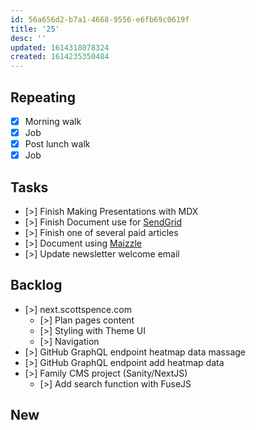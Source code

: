 ```yaml
---
id: 56a656d2-b7a1-4668-9556-e6fb69c0619f
title: '25'
desc: ''
updated: 1614318078324
created: 1614235350484
---
```


## Repeating

- [x] Morning walk
- [x] Job
- [x] Post lunch walk
- [x] Job

## Tasks

- [>] Finish Making Presentations with MDX
- [>] Finish Document use for [SendGrid]
- [>] Finish one of several paid articles
- [>] Document using [Maizzle]
- [>] Update newsletter welcome email

## Backlog

- [>] next.scottspence.com
  - [>] Plan pages content
  - [>] Styling with Theme UI
  - [>] Navigation
- [>] GitHub GraphQL endpoint heatmap data massage
- [>] GitHub GraphQL endpoint add heatmap data
- [>] Family CMS project (Sanity/NextJS)
  - [>] Add search function with FuseJS

## New

<!-- Links -->

[maizzle]: https://maizzle.com/
[sendgrid]: https://app.sendgrid.com
